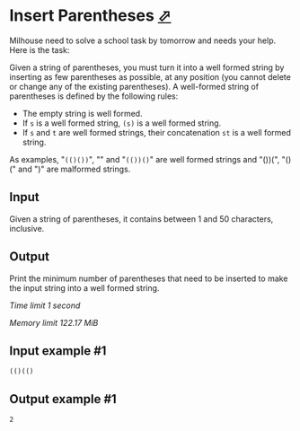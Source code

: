 # Insert Parentheses [⬀](https://www.e-olymp.com/en/contests/9151/problems/79569)

Milhouse need to solve a school task by tomorrow and needs your help. Here is the task:

Given a string of parentheses, you must turn it into a well formed string by inserting as few parentheses as possible, at any position (you cannot delete or change any of the existing parentheses). A well-formed string of parentheses is defined by the following rules:

- The empty string is well formed.
- If `s` is a well formed string, `(s)` is a well formed string.
- If `s` and `t` are well formed strings, their concatenation `st` is a well formed string.

As examples, "`(()())`", "" and "`(())()`" are well formed strings and "())(", "()(" and ")" are malformed strings.

## Input

Given a string of parentheses, it contains between 1 and 50 characters, inclusive.

## Output

Print the minimum number of parentheses that need to be inserted to make the input string into a well formed string.

_Time limit 1 second_

_Memory limit 122.17 MiB_

## Input example #1
```
(()(()
```

## Output example #1
```
2
```
